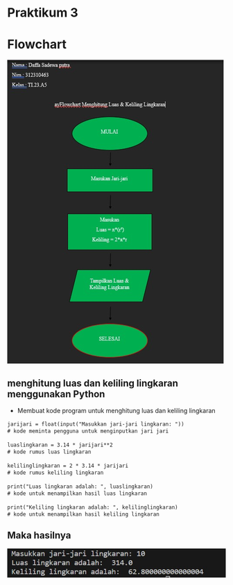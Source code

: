 # Praktikum 3
# Flowchart
![Alt text](image-1.png)

## menghitung luas dan keliling lingkaran menggunakan Python

* Membuat kode program untuk
menghitung luas dan keliling
lingkaran

````
jarijari = float(input("Masukkan jari-jari lingkaran: ")) 
# kode meminta pengguna untuk menginputkan jari jari

luaslingkaran = 3.14 * jarijari**2  
# kode rumus luas lingkaran

kelilinglingkaran = 2 * 3.14 * jarijari 
# kode rumus keliling lingkaran

print("Luas lingkaran adalah: ", luaslingkaran)
# kode untuk menampilkan hasil luas lingkaran

print("Keliling lingkaran adalah: ", kelilinglingkaran)
# kode untuk menampilkan hasil keliling lingkaran
````
## Maka hasilnya
![Alt text](image-2.png)
